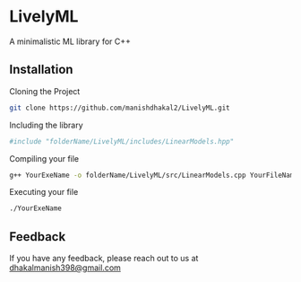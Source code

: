 
# LivelyML

A minimalistic ML library for C++



## Installation

Cloning the Project

```bash
git clone https://github.com/manishdhakal2/LivelyML.git
```

Including the library
```bash
#include "folderName/LivelyML/includes/LinearModels.hpp"
```
Compiling your file
```bash
g++ YourExeName -o folderName/LivelyML/src/LinearModels.cpp YourFileName.cpp
```
Executing your file
```bash
./YourExeName
```

## Feedback

If you have any feedback, please reach out to us at dhakalmanish398@gmail.com

